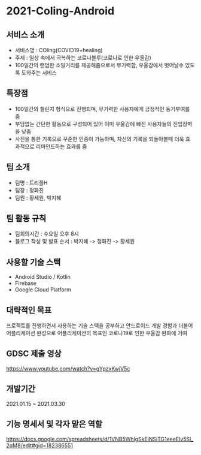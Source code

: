 # 2021-Coling-Android

## 서비스 소개
* 서비스명 : COling(COVID19+healing)
* 주제 : 일상 속에서 극복하는 코로나블루(코로나로 인한 우울감)
* 100일간의 랜덤한 소일거리를 제공해줌으로서 무기력함, 우울감에서 벗어날수 있도록 도와주는 서비스

## 특장점
* 100일간의 챌린지 형식으로 진행되며, 무기력한 사용자에게 긍정적인 동기부여를 줌
* 부담없는 간단한 활동으로 구성되어 있어 이미 우울감에 빠진 사용자들의 진입장벽을 낮춤
* 사진을 통한 기록으로 꾸준한 인증이 가능하며, 자신의 기록을 되돌아볼때 더욱 효과적으로 리마인드하는 효과를 줌

## 팀 소개
* 팀명 : 트리플H
* 팀장 : 정화진
* 팀원 : 황세원, 박지혜

## 팀 활동 규칙
* 팀회의시간 : 수요일 오후 8시
* 블로그 작성 및 발표 순서 : 박지혜 -> 정화진 -> 황세원

## 사용할 기술 스택
* Android Studio / Kotlin
* Firebase
* Google Cloud Platform

## 대략적인 목표
프로젝트를 진행하면서 사용하는 기술 스택을 공부하고 안드로이드 개발 경험과 더불어 어플리케이션 완성으로 어플리케이션의 목표인 코로나19로 인한 우울감 완화에 기여

## GDSC 제출 영상
https://www.youtube.com/watch?v=gYpzxKwjV5c

## 개발기간
2021.01.15 ~ 2021.03.30

## 기능 명세서 및 각자 맡은 역할
https://docs.google.com/spreadsheets/d/1VNB5WhlgSkEiNSjTG1eeeElv5Sl_2qM8/edit#gid=182386551


